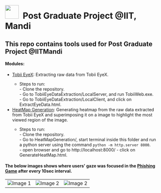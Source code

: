 <h1><img src="https://github.com/SandeepKundalwal/Post-Graduate-Project/assets/61798659/0fb6e767-b7d9-4d14-9692-a5dac7e51e96" width="45px"> &nbsp;Post Graduate Project @IIT, Mandi</h1>

<h2>This repo contains tools used for Post Graduate Project @IITMandi</h2>
<h4>Modules:</h4>
<ul>
  <li><a href= 'https://github.com/SandeepKundalwal/Post-Graduate-Project/tree/master/Tobii%20EyeX%20Data%20Extraction'>Tobii EyeX</a>: Extracting raw data from Tobii EyeX.</li>
    <ul>
      <li>Steps to run: <br>
        - Clone the repository. <br>
        - Go to TobiiEyeDataExtraction/LocalServer, and run TobiiWeb.exe. <br>
        - Go to TobiiEyeDataExtraction/LocalClient, and click on ExtractEyeData.html.  
      </li>
    </ul>
  
  <li><a href= 'https://github.com/SandeepKundalwal/Post-Graduate-Project/tree/master/HeatMap%20Generation'>HeatMap Generation</a>: Generating heatmap from the raw data extracted from Tobii EyeX and superimposing it on a image to highlight the most viewed region of the image.</li>
  <ul>
      <li>Steps to run: <br>
        - Clone the repository. <br>
        - Go to HeatMapGeneration/, start terminal inside this folder and run a python server using the command <code>python -m http.server 8000</code>. <br>
        - open browser and go to http://localhost:8000/
        - click on GenerateHeatMap.html.
      </li>
    </ul>
</ul>

<h4>The below images shows where users' gaze was focused in the <a href='https://github.com/SandeepKundalwal/Phishing-Game'>Phishing Game</a> after every 10sec interval.</h4>
<table>
    <tr>
        <td><img src="https://github.com/SandeepKundalwal/Tools-PGP/assets/61798659/f4e96fbe-2c7a-427f-985b-642cf32dc378" alt="Image 1"></td>
        <td><img src="https://github.com/SandeepKundalwal/Tools-PGP/assets/61798659/5560da5c-7dd2-493f-a3e6-60c5d5ac1d79" alt="Image 2"></td>
        <td><img src="https://github.com/SandeepKundalwal/Tools-PGP/assets/61798659/df822725-afe2-42aa-81ef-ef2740c495e4" alt="Image 2"></td>
    </tr>
</table>
